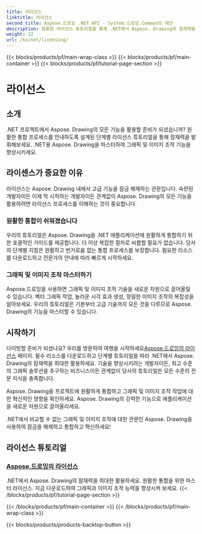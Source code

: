 ```yaml
---
title: 라이선스
linktitle: 라이선스
second_title: Aspose.드로잉 .NET API - System.드로잉.Common의 대안
description: 원활한 라이선스 튜토리얼을 통해 .NET에서 Aspose. Drawing의 잠재력을 최대한 활용하세요. 쉽게 통합하고, 그래픽을 향상하고, 이미지를 쉽게 조작할 수 있습니다.
weight: 22
url: /ko/net/licensing/
---
```


{{< blocks/products/pf/main-wrap-class >}}
{{< blocks/products/pf/main-container >}}
{{< blocks/products/pf/tutorial-page-section >}}

# 라이선스


## 소개

.NET 프로젝트에서 Aspose. Drawing의 모든 기능을 활용할 준비가 되셨습니까? 원활한 통합 프로세스를 안내하도록 설계된 단계별 라이선스 튜토리얼을 통해 잠재력을 발휘해보세요. .NET용 Aspose. Drawing을 마스터하여 그래픽 및 이미지 조작 기능을 향상시키세요.

## 라이센스가 중요한 이유

라이선스는 Aspose. Drawing 내에서 고급 기능을 잠금 해제하는 관문입니다. 숙련된 개발자이든 이제 막 시작하는 개발자이든 관계없이 Aspose. Drawing의 모든 기능을 활용하려면 라이선스 프로세스를 이해하는 것이 중요합니다.

### 원활한 통합이 쉬워졌습니다

우리의 튜토리얼은 Aspose. Drawing을 .NET 애플리케이션에 원활하게 통합하기 위한 포괄적인 가이드를 제공합니다. 더 이상 복잡한 절차로 씨름할 필요가 없습니다. 당사의 단계별 지침은 원활하고 번거로움 없는 통합 프로세스를 보장합니다. 필요한 리소스를 다운로드하고 전문가의 안내에 따라 빠르게 시작하세요.

### 그래픽 및 이미지 조작 마스터하기

Aspose.드로잉을 사용하면 그래픽 및 이미지 조작 기술을 새로운 차원으로 끌어올릴 수 있습니다. 벡터 그래픽 작업, 놀라운 시각 효과 생성, 정밀한 이미지 조작의 복잡성을 알아보세요. 우리의 튜토리얼은 기본부터 고급 기술까지 모든 것을 다루므로 Aspose. Drawing의 기능을 마스터할 수 있습니다.

## 시작하기

 다이빙할 준비가 되셨나요? 우리를 방문하여 여행을 시작하세요[Aspose.드로잉의 라이선스](./licensing/) 페이지. 필수 리소스를 다운로드하고 단계별 튜토리얼을 따라 .NET에서 Aspose. Drawing의 잠재력을 최대한 활용하세요. 기술을 향상시키려는 개발자이든, 최고 수준의 그래픽 솔루션을 추구하는 비즈니스이든 관계없이 당사의 튜토리얼은 모든 수준의 전문 지식을 충족합니다.

Aspose. Drawing을 프로젝트에 원활하게 통합하고 그래픽 및 이미지 조작 작업에 대한 혁신적인 영향을 확인하세요. Aspose. Drawing의 강력한 기능으로 애플리케이션을 새로운 차원으로 끌어올리세요.

.NET에서 비교할 수 없는 그래픽 및 이미지 조작에 대한 관문인 Aspose. Drawing을 사용하여 잠금을 해제하고 통합하고 혁신하세요!
## 라이선스 튜토리얼
### [Aspose.드로잉의 라이선스](./licensing/)
.NET에서 Aspose. Drawing의 잠재력을 최대한 활용하세요. 원활한 통합을 위한 마스터 라이선스. 지금 다운로드하여 그래픽과 이미지 조작 능력을 향상시켜 보세요.
{{< /blocks/products/pf/tutorial-page-section >}}

{{< /blocks/products/pf/main-container >}}
{{< /blocks/products/pf/main-wrap-class >}}

{{< blocks/products/products-backtop-button >}}
